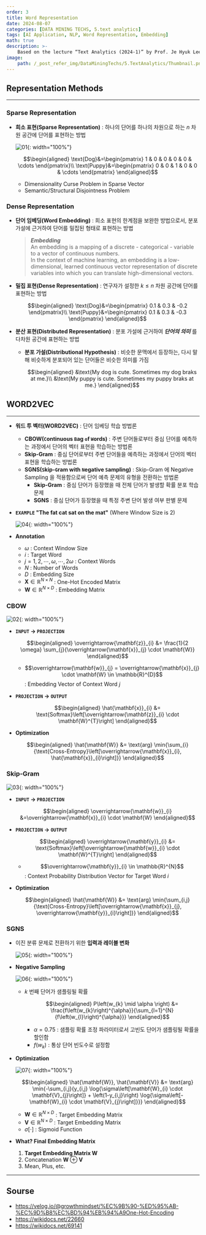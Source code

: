 ```yaml
---
order: 3
title: Word Representation
date: 2024-08-07
categories: [DATA MINING TECHS, 5.text analytics]
tags: [AI Application, NLP, Word Representation, Embedding]
math: true
description: >-
    Based on the lecture “Text Analytics (2024-1)” by Prof. Je Hyuk Lee, Dept. of Data Science, The Grad. School, Kookmin Univ.
image:
    path: /_post_refer_img/DataMiningTechs/5.TextAnalytics/Thumbnail.png
---
```


## Representation Methods
-----

### Sparse Representation

- **희소 표현(Sparse Representation)** : 하나의 단어를 하나의 차원으로 하는 $n$ 차원 공간에 단어를 표현하는 방법

    ![01](/_post_refer_img/DataMiningTechs/5.TextAnalytics/03-01.png){: width="100%"}

    $$\begin{aligned}
    \text{Dog}&=\begin{pmatrix} 1 & 0 & 0 & 0 & 0 & \cdots \end{pmatrix}\\
    \text{Puppy}&=\begin{pmatrix} 0 & 0 & 1 & 0 & 0 & \cdots \end{pmatrix}
    \end{aligned}$$

    - Dimensionality Curse Problem in Sparse Vector
    - Semantic/Structural Disjointness Problem

### Dense Representation

- **단어 임베딩(Word Embedding)** : 희소 표현의 한계점을 보완한 방법으로서, 분포 가설에 근거하여 단어를 밀집된 형태로 표현하는 방법

    > ***Embedding*** <br> An embedding is a mapping of a discrete - categorical - variable to a vector of continuous numbers. <br> In the context of machine learning, an embedding is a low-dimensional, learned continuous vector representation of discrete variables into which you can translate high-dimensional vectors.

- **밀집 표현(Dense Representation)** : 연구자가 설정한 $k \le n$ 차원 공간에 단어를 표현하는 방법

    $$\begin{aligned}
    \text{Dog}&=\begin{pmatrix} 0.1 & 0.3 & -0.2 \end{pmatrix}\\
    \text{Puppy}&=\begin{pmatrix} 0.1 & 0.3 & -0.3 \end{pmatrix}
    \end{aligned}$$

- **분산 표현(Distributed Representation)** : 분포 가설에 근거하여 ***단어의 의미*** 를 다차원 공간에 표현하는 방법

    - **분포 가설(Distributional Hypothesis)** : 비슷한 문맥에서 등장하는, 다시 말해 비슷하게 분포되어 있는 단어들은 비슷한 의미를 가짐

        $$\begin{aligned}
        &\text{My dog is cute. Sometimes my dog braks at me.}\\
        &\text{My puppy is cute. Sometimes my puppy braks at me.}
        \end{aligned}$$

## WORD2VEC
-----

- **워드 투 벡터(WORD2VEC)** : 단어 임베딩 학습 방법론
    - **CBOW(`C`ontinuous `B`ag `o`f `W`ords)** : 주변 단어들로부터 중심 단어를 예측하는 과정에서 단어의 벡터 표현을 학습하는 방법론
    - **Skip-Gram** : 중심 단어로부터 주변 단어들을 예측하는 과정에서 단어의 벡터 표현을 학습하는 방법론
    - **SGNS(`S`kip-`G`ram with `N`egative `S`ampling)** : Skip-Gram 에 Negative Sampling 을 적용함으로써 단어 예측 문제의 유형을 전환하는 방법론
        - **Skip-Gram** : 중심 단어가 등장했을 때 전체 단어가 발생할 확률 분포 학습 문제
        - **SGNS** : 중심 단어가 등장했을 때 특정 주변 단어 발생 여부 판별 문제

- **`EXAMPLE` "The fat cat sat on the mat"** (Where Window Size is 2)

    ![04](/_post_refer_img/DataMiningTechs/5.TextAnalytics/03-04.png){: width="100%"}

- **Annotation**
    - $\omega$ : Context Window Size
    - $i$ : Target Word
    - $j = 1,2,\cdots,\omega,\cdots,2\omega$ : Context Words
    - $N$ : Number of Words
    - $D$ : Embedding Size
    - $\mathbf{X} \in \mathbb{R}^{N \times N}$ : One-Hot Encoded Matrix
    - $\mathbf{W} \in \mathbb{R}^{N \times D}$ : Embedding Matrix

### CBOW

![02](/_post_refer_img/DataMiningTechs/5.TextAnalytics/03-02.png){: width="100%"}

- **`INPUT` → `PROJECTION`**

    $$\begin{aligned}
    \overrightarrow{\mathbf{z}}_{i}
    &= \frac{1}{2 \omega} \sum_{j}{\overrightarrow{\mathbf{x}}_{j} \cdot \mathbf{W}}
    \end{aligned}$$

    - $$\overrightarrow{\mathbf{w}}_{j} = \overrightarrow{\mathbf{x}}_{j} \cdot \mathbf{W} \in \mathbb{R}^{D}$$ : Embedding Vector of Context Word $j$

- **`PROJECTION` → `OUTPUT`**

    $$\begin{aligned}
    \hat{\mathbf{x}}_{i}
    &= \text{Softmax}\left[\overrightarrow{\mathbf{z}}_{i} \cdot \mathbf{W}^{T}\right]
    \end{aligned}$$

- **Optimization**

    $$\begin{aligned}
    \hat{\mathbf{W}}
    &= \text{arg} \min{\sum_{i}{\text{Cross-Entropy}\left[\overrightarrow{\mathbf{x}}_{i}, \hat{\mathbf{x}}_{i}\right]}}
    \end{aligned}$$

### Skip-Gram

![03](/_post_refer_img/DataMiningTechs/5.TextAnalytics/03-03.png){: width="100%"}

- **`INPUT` → `PROJECTION`**

    $$\begin{aligned}
    \overrightarrow{\mathbf{w}}_{i}
    &=\overrightarrow{\mathbf{x}}_{i} \cdot \mathbf{W}
    \end{aligned}$$

- **`PROJECTION` → `OUTPUT`**

    $$\begin{aligned}
    \overrightarrow{\mathbf{y}}_{i}
    &= \text{Softmax}\left[\overrightarrow{\mathbf{w}}_{i} \cdot \mathbf{W}^{T}\right]
    \end{aligned}$$

    - $$\overrightarrow{\mathbf{y}}_{i} \in \mathbb{R}^{N}$$ : Context Probability Distribution Vector for Target Word $i$

- **Optimization**

    $$\begin{aligned}
    \hat{\mathbf{W}}
    &= \text{arg} \min{\sum_{i,j}{\text{Cross-Entropy}\left[\overrightarrow{\mathbf{x}}_{j}, \overrightarrow{\mathbf{y}}_{i}\right]}}
    \end{aligned}$$

### SGNS

- 이진 분류 문제로 전환하기 위한 **입력과 레이블 변화**

    ![05](/_post_refer_img/DataMiningTechs/5.TextAnalytics/03-05.png){: width="100%"}

- **Negative Sampling**

    ![06](/_post_refer_img/DataMiningTechs/5.TextAnalytics/03-06.png){: width="100%"}

    - $k$ 번째 단어가 샘플링될 확률

        $$\begin{aligned}
        P\left(w_{k} \mid \alpha \right)
        &= \frac{f\left(w_{k}\right)^{\alpha}}{\sum_{l=1}^{N}{f\left(w_{l}\right)^{\alpha}}}
        \end{aligned}$$

        - $\alpha=0.75$ : 샘플링 확률 조정 파라미터로서 고빈도 단어가 샘플링될 확률을 할인함
        - $f\left(w_{k}\right)$ : 통상 단어 빈도수로 설정함

- **Optimization**

    ![07](/_post_refer_img/DataMiningTechs/5.TextAnalytics/03-07.png){: width="100%"}

    $$\begin{aligned}
    \hat{\mathbf{W}}, \hat{\mathbf{V}}
    &= \text{arg} \min{-\sum_{i,j}{y_{i,j} \log{\sigma\left[\mathbf{W}_{i} \cdot \mathbf{V}_{j}\right]} + \left(1-y_{i,j}\right) \log{\sigma\left[-\mathbf{W}_{i} \cdot \mathbf{V}_{j}\right]}}}
    \end{aligned}$$

    - $\mathbf{W} \in \mathbb{R}^{N \times D}$ : Target Embedding Matrix
    - $\mathbf{V} \in \mathbb{R}^{N \times D}$ : Target Embedding Matrix
    - $\sigma\left[\cdot\right]$ : Sigmoid Function

- **What? Final Embedding Matrix**
    1. **Target Embedding Matrix $\mathbf{W}$**
    2. Concatenation $\mathbf{W} \oplus \mathbf{V}$
    3. Mean, Plus, etc.

-----

## Sourse

- https://velog.io/@growthmindset/%EC%9B%90-%ED%95%AB-%EC%9D%B8%EC%BD%94%EB%94%A9One-Hot-Encoding
- https://wikidocs.net/22660
- https://wikidocs.net/69141